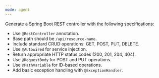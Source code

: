 ```yaml
---
mode: agent
---
```


Generate a Spring Boot REST controller with the following specifications:
- Use `@RestController` annotation.
- Base path should be `/api/resource-name`.
- Include standard CRUD operations: GET, POST, PUT, DELETE.
- Use `@Autowired` for service injection.
- Return appropriate HTTP status codes (200, 201, 204, 404).
- Use `@RequestBody` for POST and PUT operations.
- Use `@PathVariable` for ID-based operations.
- Add basic exception handling with `@ExceptionHandler`.
